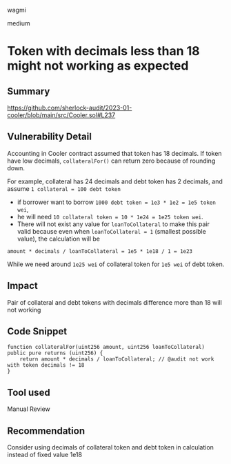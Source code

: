 wagmi

medium

# Token with decimals less than 18 might not working as expected

## Summary
https://github.com/sherlock-audit/2023-01-cooler/blob/main/src/Cooler.sol#L237

## Vulnerability Detail
Accounting in Cooler contract assumed that token has 18 decimals. If token have low decimals, `collateralFor()` can return zero because of rounding down.

For example, collateral has 24 decimals and debt token has 2 decimals, 
and assume `1 collateral = 100 debt token` 
* if borrower want to borrow `1000 debt token = 1e3 * 1e2 = 1e5 token wei`, 
* he will need `10 collateral token = 10 * 1e24 = 1e25 token wei`. 
* There will not exist any value for `loanToCollateral` to make this pair valid because even when `loanToCollateral = 1` (smallest possible value), the calculation will be

```solidity
amount * decimals / loanToCollateral = 1e5 * 1e18 / 1 = 1e23
```
While we need around `1e25 wei` of collateral token for `1e5 wei` of debt token.


## Impact
Pair of collateral and debt tokens with decimals difference more than 18 will not working


## Code Snippet
```solidity
function collateralFor(uint256 amount, uint256 loanToCollateral) public pure returns (uint256) {
    return amount * decimals / loanToCollateral; // @audit not work with token decimals != 18
}
```

## Tool used

Manual Review

## Recommendation
Consider using decimals of collateral token and debt token in calculation instead of fixed value 1e18
